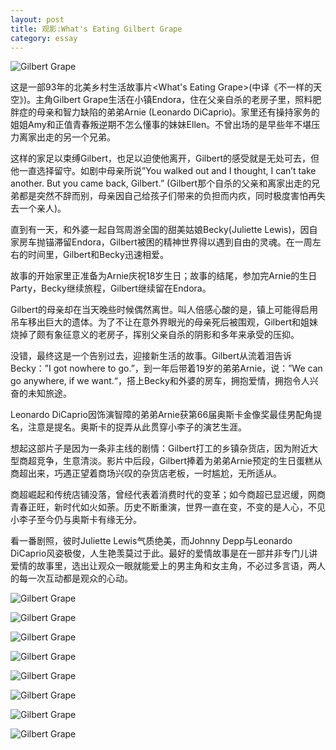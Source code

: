 ```yaml
---
layout: post
title: 观影:What's Eating Gilbert Grape
category: essay
---
```


![Gilbert Grape](https://raw.githubusercontent.com/bigable/imgs/master/gb00.jpg)  

这是一部93年的北美乡村生活故事片<What's Eating Grape>(中译《不一样的天空》)。主角Gilbert Grape生活在小镇Endora，住在父亲自杀的老房子里，照料肥胖症的母亲和智力缺陷的弟弟Arnie (Leonardo DiCaprio)。家里还有操持家务的姐姐Amy和正值青春叛逆期不怎么懂事的妹妹Ellen。不曾出场的是早些年不堪压力离家出走的另一个兄弟。  

这样的家足以束缚Gilbert，也足以迫使他离开，Gilbert的感受就是无处可去，但他一直选择留守。如剧中母亲所说”You walked out and I thought, I can’t take another. But you came back, Gilbert.” (Gilbert那个自杀的父亲和离家出走的兄弟都是突然不辞而别，母亲因自己给孩子们带来的负担而内疚，同时极度害怕再失去一个亲人)。  

直到有一天，和外婆一起自驾周游全国的甜美姑娘Becky(Juliette Lewis)，因自家房车抛锚滞留Endora，Gilbert被困的精神世界得以遇到自由的灵魂。在一周左右的时间里，Gilbert和Becky迅速相爱。  

故事的开始家里正准备为Arnie庆祝18岁生日；故事的结尾，参加完Arnie的生日Party，Becky继续旅程，Gilbert继续留在Endora。  

Gilbert的母亲却在当天晚些时候偶然离世。叫人倍感心酸的是，镇上可能得启用吊车移出巨大的遗体。为了不让在意外界眼光的母亲死后被围观，Gilbert和姐妹烧掉了颇有象征意义的老房子，挥别父亲自杀的阴影和多年来承受的压抑。  

没错，最终这是一个告别过去，迎接新生活的故事。Gilbert从流着泪告诉Becky：”I got nowhere to go.”，到一年后带着19岁的弟弟Arnie，说：”We can go anywhere, if we want.“，搭上Becky和外婆的房车，拥抱爱情，拥抱令人兴奋的未知旅途。  

Leonardo DiCaprio因饰演智障的弟弟Arnie获第66届奥斯卡金像奖最佳男配角提名，注意是提名。奥斯卡的捉弄从此贯穿小李子的演艺生涯。  

想起这部片子是因为一条非主线的剧情：Gilbert打工的乡镇杂货店，因为附近大型商超竞争，生意清淡。影片中后段，Gilbert捧着为弟弟Arnie预定的生日蛋糕从商超出来，巧遇正望着商场兴叹的杂货店老板，一时尴尬，无所适从。  

商超崛起和传统店铺没落，曾经代表着消费时代的变革；如今商超已显迟缓，网商青春正旺，新时代如火如荼。历史不断重演，世界一直在变，不变的是人心，不见小李子至今仍与奥斯卡有缘无分。  

看一番剧照，彼时Juliette Lewis气质绝美，而Johnny Depp与Leonardo DiCaprio风姿极俊，人生艳羡莫过于此。最好的爱情故事是在一部并非专门儿讲爱情的故事里，选出让观众一眼就能爱上的男主角和女主角，不必过多言语，两人的每一次互动都是观众的心动。  

![Gilbert Grape](https://raw.githubusercontent.com/bigable/imgs/master/gb01.jpg)  

![Gilbert Grape](https://raw.githubusercontent.com/bigable/imgs/master/gb02.jpg)  

![Gilbert Grape](https://raw.githubusercontent.com/bigable/imgs/master/gb03.jpg)  

![Gilbert Grape](https://raw.githubusercontent.com/bigable/imgs/master/gb04.jpg)  

![Gilbert Grape](https://raw.githubusercontent.com/bigable/imgs/master/gb05.jpg)  

![Gilbert Grape](https://raw.githubusercontent.com/bigable/imgs/master/gb06.jpg)  

![Gilbert Grape](https://raw.githubusercontent.com/bigable/imgs/master/gb07.jpg)  

![Gilbert Grape](https://raw.githubusercontent.com/bigable/imgs/master/gb08.jpg)  

